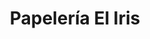 ---
title: "Papelería El Iris"
url: /emiliano-zapata/papeleria-el-iris/
shop: material de oficina
---